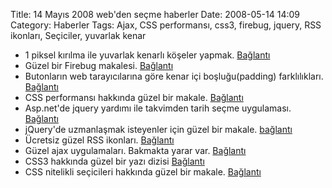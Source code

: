 Title: 14 Mayıs 2008 web&#039;den seçme haberler
Date: 2008-05-14 14:09
Category: Haberler
Tags: Ajax, CSS performansı, css3, firebug, jquery, RSS ikonları, Seçiciler, yuvarlak kenar

-   1 piksel kırılma ile yuvarlak kenarlı köşeler yapmak. [Bağlantı][]
-   Güzel bir Firebug makalesi. [Bağlantı][1]
-   Butonların web tarayıcılarına göre kenar içi boşluğu(padding)
    farklılıkları. [Bağlantı][2]   
-   CSS performansı hakkında güzel bir makale. [Bağlantı][3]
-   Asp.net'de jquery yardımı ile takvimden tarih seçme uygulaması.
    [Bağlantı][4]
-   jQuery'de uzmanlaşmak isteyenler için güzel bir makale. [bağlantı][]
-   Ücretsiz güzel RSS ikonları. [Bağlantı][5]
-   Güzel ajax uygulamaları. Bakmakta yarar var. [Bağlantı][6]
-   CSS3 hakkında güzel bir yazı dizisi [Bağlantı][7]
-   CSS nitelikli seçicileri hakkında güzel bir makale. [Bağlantı][8]

</p>

  [Bağlantı]: http://www.askthecssguy.com/2008/03/one_pixel_notched_corners_as_u.html
    "1 piksel"
  [1]: http://alternateidea.com/blog/articles/2006/05/12/an-in-depth-look-at-the-future-of-javascript-debugging-with-firebug
    "Firebug"
  [2]: http://www.designdetector.com/demos/buttons-padding-demo.html
    "butonlar"
  [3]: http://jpsykes.com/152/testing-css-performance-pt-2
    "css performansı"
  [4]: http://elegantcode.com/2008/05/06/using-jquery-datepicker-in-aspnet/
    "takvimden tarih seç"
  [bağlantı]: http://www.learningjquery.com/2008/05/using-low-pro-for-jquery
    "jquery"
  [5]: http://malevi4.wordpress.com/2008/05/09/free-of-charge-rss-feed-icons/
    "güzel RSS ikonları"
  [6]: http://www.noupe.com/css/30-exceptional-ajaxjavascript-techniques-recently-created.html
    "ajax"
  [7]: http://www.designshack.co.uk/news/introduction-to-css3-part-1-what-is-it
    "css 3"
  [8]: http://www.shauninman.com/archive/2008/05/05/css_qualified_selectors
    "css seçicileri"
